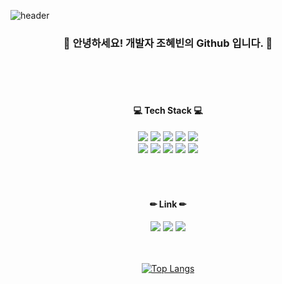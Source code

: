![header](https://capsule-render.vercel.app/api?type=Cylinder&color=D7F1FE&text=HyebinCho&fontColor=2F2F30)


<div align="center">
  <h3>  👋 안녕하세요! 개발자 조혜빈의 Github 입니다. 👋 </h3>
  
  <br/>
  <br/>
  <br/>

  
  <h4>  💻 Tech Stack 💻 </h4>
  <img src="https://img.shields.io/badge/HTML5-E34F26?style=for-the-badge&logo=html5&logoColor=white"/>
  <img src="https://img.shields.io/badge/css3-1572B6?style=for-the-badge&l&logo=css3&logoColor=white"/>
  <img src="https://img.shields.io/badge/JavaScript-F7DF1E?style=for-the-badge&l&logo=JavaScript&logoColor=white"/>
    <img src="https://img.shields.io/badge/React-61DAFB?style=for-the-badge&l&logo=React&logoColor=white"/>
  <img src="https://img.shields.io/badge/Redux-764ABC?style=for-the-badge&l&logo=Redux&logoColor=white"/>
  <br/>
      <img src="https://img.shields.io/badge/Node.js-338833?style=for-the-badge&l&logo=Node.js&logoColor=white"/>
    <img src="https://img.shields.io/badge/Express-000000?style=for-the-badge&l&logo=Express&logoColor=white"/>
        <img src="https://img.shields.io/badge/Firebase-ffca28?style=for-the-badge&l&logo=Firebase&logoColor=white"/>
<img src="https://img.shields.io/badge/github-181717?style=for-the-badge&logo=github&logoColor=white"/>
<img src="https://img.shields.io/badge/Figma-F24E1E?style=for-the-badge&logo=Figma&logoColor=white"/>
    <br/>
    <br/>    
    <br/>    
    <br/>
    
      
  <h4>  ✏ Link ✏ </h4>
  <a href="https://accessible-coast-252.notion.site/Portfolio-f4de3a9c365a4d06a9697b5456b572ac" target="_blank"><img src="https://img.shields.io/badge/Portfolio-000000?style=flat-square&logo=Notion&logoColor=white"/></a>  
<a href="https://velog.io/@hatbann" target="_blank"><img src="https://img.shields.io/badge/Velog-20c997?style=flat-square&logo=Vimeo&logoColor=white"/></a>
  <a href="https://hatban57.tistory.com/" target="_blank"><img src="https://img.shields.io/badge/Tistory-000000?style=flat-square&logo=Tistory&logoColor=white"/></a>

<br/>
<br/>
  <br/>
  
[![Top Langs](https://github-readme-stats.vercel.app/api/top-langs/?username=hatbann)](https://github.com/hatbann/github-readme-stats)


   
</div>


<!--
**hatbann/hatbann** is a ✨ _special_ ✨ repository because its `README.md` (this file) appears on your GitHub profile.

Here are some ideas to get you started:

- 🔭 I’m currently working on ...
- 🌱 I’m currently learning ...
- 👯 I’m looking to collaborate on ...
- 🤔 I’m looking for help with ...
- 💬 Ask me about ...
- 📫 How to reach me: ...
- 😄 Pronouns: ...
- ⚡ Fun fact: ...
-->
